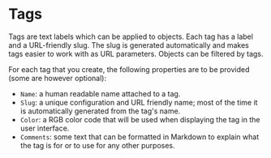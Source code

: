 # Tags

Tags are text labels which can be applied to objects. Each tag has a label and
a URL-friendly slug. The slug is generated automatically and makes tags easier
to work with as URL parameters. Objects can be filtered by tags.

For each tag that you create, the following properties are to be provided (some
are however optional):

  * `Name`: a human readable name attached to a tag.
  * `Slug`: a unique configuration and URL friendly name; most of the time it
    is automatically generated from the tag's name.
  * `Color`: a RGB color code that will be used when displaying the tag in the
    user interface.
  * `Comments`: some text that can be formatted in Markdown to explain what the
    tag is for or to use for any other purposes.
